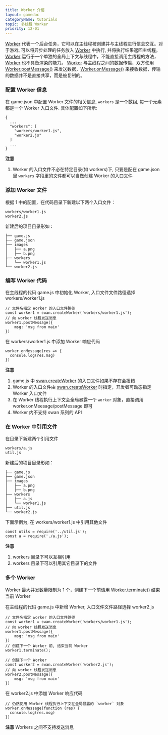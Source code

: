 ```yaml
---
title: Worker 介绍
layout: gamedoc
categoryName: tutorials
topic: 多线程 Worker
priority: 12-01
---
```


[Worker](/game/api/worker/workerObj/) 代表一个后台任务，它可以在主线程被创建并与主线程进行信息交互。对于游戏, 可以将异步处理的任务放入 [Worker](/game/api/worker/workerObj/) 中执行, 并将执行结果返回主线程。[Worker](/game/api/worker/workerObj/) 运行于一个单独的全局上下文与线程中，不能直接调用主线程的方法，[Worker](/game/api/worker/workerObj/) 也不具备渲染的能力。 [Worker](/game/api/worker/workerObj/) 与主线程之间的数据传输，双方使用 [Worker.postMessage()](/game/api/worker/worker_obj/postMessage/) 来发送数据，[Worker.onMessage()](/game/api/worker/worker_obj/onMessage/) 来接收数据，传输的数据并不是直接共享，而是被复制的。

### 配置 Worker 信息

在 game.json 中配置 Worker 文件的相关信息, `workers` 是一个数组, 每一个元素都是一个 Worker 入口文件. 具体配置如下所示:

```
{
  ...
  "workers": [
    "workers/worker1.js",
    "worker2.js"
  ]
  ...
}
```
**注意**
1. Worker 的入口文件不必在特定目录(如 workers)下, 只要是配在 game.json 里 `workers` 字段里的文件都可以当做创建 Worker 的入口文件


### 添加 Worker 文件
根据 1 中的配置，在代码目录下新建以下两个入口文件：

```
workers/worker1.js
worker2.js
```

新建后的项目目录形如：

```
├── game.js
├── game.json
├── images
│   ├── a.png
│   ├── b.png
├── workers
│   └── worker1.js
└── worker2.js
```

### 编写 Worker 代码
在主线程的代码 game.js 中初始化 Worker, 入口文件文件路径选择 workers/worker1.js
```
// 文件名指定 Worker 的入口文件路径
const worker1 = swan.createWorker('workers/worker1.js');
// 向 worker 线程发送消息
worker1.postMessage({
    msg: 'msg from main'
})
```
在 workers/worker1.js 中添加 Worker 响应代码
```
worker.onMessage(res => {
  console.log(res.msg)
})
```
**注意**
1. game.js 中 [swan.createWorker](/game/api/worker/createWorker/) 的入口文件如果不存在会报错
2. Worker 的入口文件由 [swan.createWorker](/game/api/worker/createWorker/) 时指定，开发者可动态指定 Worker 入口文件
3. 在 Worker 线程执行上下文会全局暴露一个 `worker` 对象，直接调用 worker.onMeesage/postMessage 即可
4. Worker 内不支持 swan 系列的 API

### 在 Worker 中引用文件
在目录下新建两个引用文件
```
workers/a.js
util.js
```

新建后的项目目录形如：

```
├── game.js
├── game.json
├── images
│   ├── a.png
│   ├── b.png
├── workers
│   ├── a.js
│   └── worker1.js
├── util.js
└── worker2.js
```

下面示例为, 在 workers/worker1.js 中引用其他文件
```
const utils = require('../util.js');
const a = require('./a.js');
```
**注意**
1. workers 目录下可以互相引用
2. workers 目录下可以引用其它目录下的文件

### 多个 Worker
Worker 最大并发数量限制为 1 个，创建下一个前请用 [Worker.terminate()](game/api/worker/worker_obj/terminate/) 结束当前 Worker

在主线程的代码 game.js 中新增 Worker, 入口文件文件路径选择 worker2.js
```
// 文件名指定 worker 的入口文件路径
const worker1 = swan.createWorker('workers/worker1.js');
// 向 worker 线程发送消息
worker1.postMessage({
    msg: 'msg from main'
})
// 创建下一个 Worker 前, 结束当前 Worker
worker1.terminate();

// 创建下一个 Worker
const worker2 = swan.createWorker('worker2.js');
// 向 worker 线程发送消息
worker2.postMessage({
    msg: 'msg from main'
})
```
在 worker2.js 中添加 Worker 响应代码
```
// 仍然使用 Worker 线程执行上下文在全局暴露的 `worker` 对象
worker.onMessage(function (res) {
  console.log(res.msg)
})
```
**注意**
Workers 之间不支持发送消息
